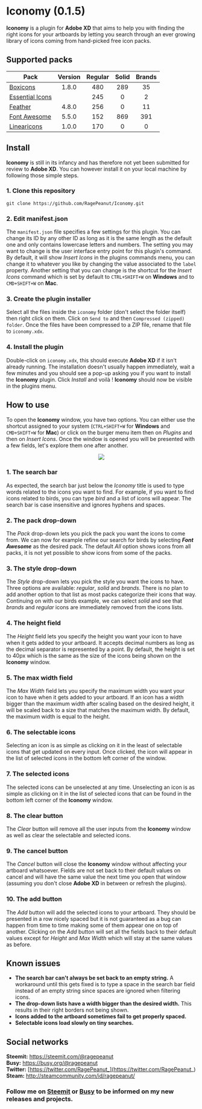 # Iconomy (0.1.5)
**Iconomy** is a plugin for **Adobe XD** that aims to help you with finding the right icons for your artboards by letting you search through an ever growing library of icons coming from hand-picked free icon packs.

## Supported packs
Pack | Version | Regular | Solid | Brands
-|:-:|:-:|:-:|:-:
[Boxicons](https://boxicons.com/) | 1.8.0 | 480 | 289 | 35
[Essential Icons](https://dribbble.com/shots/4666022) | | 245 | 0 | 2
[Feather](https://feathericons.com/) | 4.8.0 | 256 | 0 | 11
[Font Awesome](https://fontawesome.com/icons?d=gallery&m=free) | 5.5.0 | 152 | 869 | 391
[Linearicons](https://linearicons.com/free) | 1.0.0 | 170 | 0 | 0

## Install

**Iconomy** is still in its infancy and has therefore not yet been submitted for review to **Adobe XD**. You can however install it on your local machine by following those simple steps.

### 1. Clone this repository
```
git clone https://github.com/RagePeanut/Iconomy.git
```
### 2. Edit manifest.json

The `manifest.json` file specifies a few settings for this plugin. You can change its ID by any other ID as long as it is the same length as the default one and only contains lowercase letters and numbers. The setting you may want to change is the user interface entry point for this plugin's command. By default, it will show *Insert Icons* in the plugins commands menu, you can change it to whatever you like by changing the value associated to the `label` property. Another setting that you can change is the shortcut for the *Insert Icons* command which is set by default to `CTRL+SHIFT+W` on **Windows** and to `CMD+SHIFT+W` on **Mac**.

### 3. Create the plugin installer

Select all the files inside the `iconomy` folder (don't select the folder itself) then right click on them. Click on `Send to` and then `Compressed (zipped) folder`. Once the files have been compressed to a ZIP file, rename that file to `iconomy.xdx`.

### 4. Install the plugin
Double-click on `iconomy.xdx`, this should execute **Adobe XD** if it isn't already running. The installation doesn't usually happen immediately, wait a few minutes and you should see a pop-up asking you if you want to install the **Iconomy** plugin. Click *Install* and voilà ! **Iconomy** should now be visible in the plugins menu.

## How to use
To open the **Iconomy** window, you have two options. You can either use the shortcut assigned to your system (`CTRL+SHIFT+W` for **Windows** and `CMD+SHIFT+W` for **Mac**) or click on the burger menu item then on *Plugins* and then on *Insert Icons*. Once the window is opened you will be presented with a few fields, let's explore them one after another.
<p align="center">
  <img src="https://cdn.steemitimages.com/DQmbLvKH52NHLQA5XMHBqbB1q1Rn6RtttD3XD1kzBegk189/ui.png">
</p>

### 1. The search bar
As expected, the search bar just below the *Iconomy* title is used to type words related to the icons you want to find. For example, if you want to find icons related to birds, you can type *bird* and a list of icons will appear. The search bar is case insensitive and ignores hyphens and spaces.
### 2. The pack drop-down
The *Pack* drop-down lets you pick the pack you want the icons to come from. We can now for example refine our search for birds by selecting ***Font Awesome*** as the desired pack. The default *All* option shows icons from all packs, it is not yet possible to show icons from some of the packs.
### 3. The style drop-down
The *Style* drop-down lets you pick the style you want the icons to have. Three options are available: *regular*, *solid* and *brands*. There is no plan to add another option to that list as most packs categorize their icons that way. Continuing on with our birds example, we can select *solid* and see that *brands* and *regular* icons are immediately removed from the icons lists.
### 4. The height field
The *Height* field lets you specify the height you want your icon to have when it gets added to your artboard. It accepts decimal numbers as long as the decimal separator is represented by a point. By default, the height is set to 40px which is the same as the size of the icons being shown on the **Iconomy** window.
### 5. The max width field
The *Max Width* field lets you specify the maximum width you want your icon to have when it gets added to your artboard. If an icon has a width bigger than the maximum width after scaling based on the desired height, it will be scaled back to a size that matches the maximum width. By default, the maximum width is equal to the height.
### 6. The selectable icons
Selecting an icon is as simple as clicking on it in the least of selectable icons that get updated on every input. Once clicked, the icon will appear in the list of selected icons in the bottom left corner of the window.
### 7. The selected icons
The selected icons can be unselected at any time. Unselecting an icon is as simple as clicking on it in the list of selected icons that can be found in the bottom left corner of the **Iconomy** window.
### 8. The clear button
The *Clear* button will remove all the user inputs from the **Iconomy** window as well as clear the selectable and selected icons. 
### 9. The cancel button
The *Cancel* button will close the **Iconomy** window without affecting your artboard whatsoever. Fields are not set back to their default values on cancel and will have the same value the next time you open that window (assuming you don't close **Adobe XD** in between or refresh the plugins).
### 10. The add button
The *Add* button will add the selected icons to your artboard. They should be presented in a row nicely spaced but it is not guaranteed as a bug can happen from time to time making some of them appear one on top of another. Clicking on the *Add* button will set all the fields back to their default values except for *Height* and *Max Width* which will stay at the same values as before.

## Known issues
* **The search bar can't always be set back to an empty string.** A workaround until this gets fixed is to type a space in the search bar field instead of an empty string since spaces are ignored when filtering icons.
* **The drop-down lists have a width bigger than the desired width.** This results in their right borders not being shown.
* **Icons added to the artboard sometimes fail to get properly spaced.**
* **Selectable icons load slowly on tiny searches.**

## Social networks
**Steemit:** https://steemit.com/@ragepeanut <br>
**Busy:** https://busy.org/@ragepeanut <br>
**Twitter:** [https://twitter.com/RagePeanut_](https://twitter.com/RagePeanut_) <br>
**Steam:** http://steamcommunity.com/id/ragepeanut/

### Follow me on [Steemit](https://steemit.com/@ragepeanut) or [Busy](https://busy.org/@ragepeanut) to be informed on my new releases and projects.
